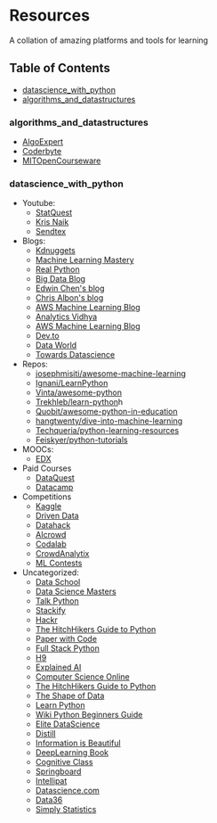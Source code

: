 # Resources

A collation of amazing platforms and tools for learning

## Table of Contents

- [datascience_with_python](https://github.com/joymichs/resources#datascience_with_python)
- [algorithms_and_datastructures](https://github.com/joymichs/resources#algorithms_and_datastructures)

### algorithms_and_datastructures
- [AlgoExpert](https://www.algoexpert.io/product)
- [Coderbyte](https://www.coderbyte.com/)
- [MITOpenCourseware](https://ocw.mit.edu/courses/electrical-engineering-and-computer-science/6-006-introduction-to-algorithms-fall-2011/lecture-videos/)

### datascience_with_python

- Youtube:
  - [StatQuest](https://www.youtube.com/user/joshstarmer)
  - [Kris Naik](https://www.youtube.com/user/krishnaik06)
  - [Sendtex](https://www.youtube.com/channel/UCfzlCWGWYyIQ0aLC5w48gBQ)
- Blogs:
  - [Kdnuggets](https://www.kdnuggets.com/)
  - [Machine Learning Mastery](https://machinelearningmastery.com/)
  - [Real Python](https://realpython.com/)
  - [Big Data Blog](http://blog.bigdataweek.com/)
  - [Edwin Chen's blog](http://blog.echen.me/)
  - [Chris Albon's blog](https://chrisalbon.com/)
  - [AWS Machine Learning Blog](https://aws.amazon.com/blogs/machine-learning/)
  - [Analytics Vidhya](https://www.analyticsvidhya.com/blog/)
  - [AWS Machine Learning Blog](https://aws.amazon.com/blogs/machine-learning/)
  - [Dev.to](https://dev.to/t/python)
  - [Data World](https://data.world/blog)
  - [Towards Datascience](https://towardsdatascience.com/)
- Repos:
  - [josephmisiti/awesome-machine-learning](https://github.com/josephmisiti/awesome-machine-learning)
  - [Ignani/LearnPython](https://github.com/ignani/LearnPython)
  - [Vinta/awesome-python](https://github.com/vinta/awesome-python)
  - [Trekhleb/learn-python](https://github.com/trekhleb/learn-python)h
  - [Quobit/awesome-python-in-education](https://github.com/quobit/awesome-python-in-education)
  - [hangtwenty/dive-into-machine-learning](https://github.com/hangtwenty/dive-into-machine-learning)
  - [Techqueria/python-learning-resources](https://github.com/techqueria/python-learning-resources)
  - [Feiskyer/python-tutorials](https://github.com/feiskyer/python-tutorials)
- MOOCs:
  - [EDX](https://www.edx.org/learn/data-science)
- Paid Courses
  - [DataQuest](https://www.dataquest.io/)
  - [Datacamp](https://datacamp.com/)
- Competitions
  - [Kaggle](https://www.kaggle.com/)
  - [Driven Data](https://drivendata.org)
  - [Datahack](http://datahack.analyticsvidhya.com/)
  - [AIcrowd](https://www.aicrowd.com/)
  - [Codalab](https://competitions.codalab.org/competitions/)
  - [CrowdAnalytix](https://www.crowdanalytix.com/community)
  - [ML Contests](https://mlcontests.com/)
- Uncategorized:
  - [Data School](https://www.dataschool.io/resources/)
  - [Data Science Masters](http://datasciencemasters.org/)
  - [Talk Python](https://training.talkpython.fm/courses/explore_python_jumpstart/python-language-jumpstart-building-10-apps)
  - [Stackify](https://stackify.com/learn-python-tutorials/)
  - [Hackr](https://hackr.io/tutorials/learn-python)
  - [The HitchHikers Guide to Python](https://docs.python-guide.org/intro/learning/)
  - [Paper with Code](https://paperswithcode.com/)
  - [Full Stack Python](https://www.fullstackpython.com/best-python-resources.html)
  - [H9](https://hakin9.org/list-of-free-python-resources/)
  - [Explained AI](https://explained.ai/)
  - [Computer Science Online](https://www.computerscienceonline.org/learn-python/)
  - [The HitchHikers Guide to Python](https://docs.python-guide.org/intro/learning/)
  - [The Shape of Data](https://shapeofdata.wordpress.com/about/)
  - [Learn Python](https://www.computerscienceonline.org/learn-python/)
  - [Wiki Python Beginners Guide](https://wiki.python.org/moin/BeginnersGuide/Programmers)
  - [Elite DataScience](https://elitedatascience.com/data-science-resources)
  - [Distill](https://distill.pub/)
  - [Information is Beautiful](https://informationisbeautiful.net/blog/)
  - [DeepLearning Book](http://www.deeplearningbook.org/)
  - [Cognitive Class](https://cognitiveclass.ai/)
  - [Springboard](https://www.springboard.com/workshops/data-science-career-track?afmc=2h)
  - [Intellipat](https://intellipaat.com/tutorials/)
  - [Datascience.com](http://101.datascience.community/)
  - [Data36](https://data36.com/)
  - [Simply Statistics](https://simplystatistics.org/)
